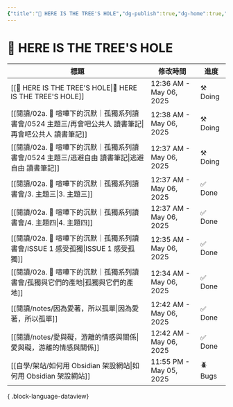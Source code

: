 ```yaml
---
{"title":"🌲 HERE IS THE TREE'S HOLE","dg-publish":true,"dg-home":true,"tags":["DigitalGarden","obsidian","self_learing","website_design","gardenEntry"],"status":"⚒️ Doing","permalink":"/🌲 HERE IS THE TREE'S HOLE/","dgPassFrontmatter":true,"created":"2025-05-04T16:52:57.499+08:00","updated":"2025-05-06T00:36:20.575+08:00"}
---
```






# 🌲 HERE IS THE TREE'S HOLE



| 標題                                                                 | 修改時間                    | 進度       |
| ------------------------------------------------------------------ | ----------------------- | -------- |
| [[🌲 HERE IS THE TREE'S HOLE\|🌲 HERE IS THE TREE'S HOLE]]      | 12:36 AM - May 06, 2025 | ⚒️ Doing |
| [[閱讀/02a. 🚬 喧嘩下的沉默｜孤獨系列讀書會/0524 主題三/再會吧公共人 讀書筆記\|再會吧公共人 讀書筆記]] | 12:38 AM - May 06, 2025 | ⚒️ Doing |
| [[閱讀/02a. 🚬 喧嘩下的沉默｜孤獨系列讀書會/0524 主題三/逃避自由 讀書筆記\|逃避自由 讀書筆記]]     | 12:37 AM - May 06, 2025 | ⚒️ Doing |
| [[閱讀/02a. 🚬 喧嘩下的沉默｜孤獨系列讀書會/3. 主題三\|3. 主題三]]                    | 12:37 AM - May 06, 2025 | ✅ Done   |
| [[閱讀/02a. 🚬 喧嘩下的沉默｜孤獨系列讀書會/4. 主題四\|4. 主題四]]                    | 12:37 AM - May 06, 2025 | ✅ Done   |
| [[閱讀/02a. 🚬 喧嘩下的沉默｜孤獨系列讀書會/ISSUE 1 感受孤獨\|ISSUE 1 感受孤獨]]        | 12:35 AM - May 06, 2025 | ✅ Done   |
| [[閱讀/02a. 🚬 喧嘩下的沉默｜孤獨系列讀書會/孤獨與它們的產地\|孤獨與它們的產地]]                | 12:34 AM - May 06, 2025 | ✅ Done   |
| [[閱讀/notes/因為愛著，所以孤單\|因為愛著，所以孤單]]                               | 12:42 AM - May 06, 2025 | ✅ Done   |
| [[閱讀/notes/愛與礙，游離的情感與關係\|愛與礙，游離的情感與關係]]                         | 12:42 AM - May 06, 2025 | ✅ Done   |
| [[自學/架站/如何用 Obsidian 架設網站\|如何用 Obsidian 架設網站]]                  | 11:55 PM - May 05, 2025 | 🪲 Bugs  |

{ .block-language-dataview}



